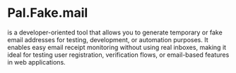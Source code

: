# Pal.Fake.mail
is a developer-oriented tool that allows you to generate temporary or fake email addresses for testing, development, or automation purposes. It enables easy email receipt monitoring without using real inboxes, making it ideal for testing user registration, verification flows, or email-based features in web applications.
